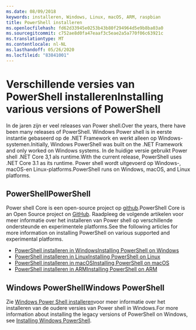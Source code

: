 ```yaml
---
ms.date: 08/09/2018
keywords: installeren, Windows, Linux, macOS, ARM, raspbian
title: PowerShell installeren
ms.openlocfilehash: fd62d33945e0253b43b80f294964d5e9b8ba03a0
ms.sourcegitcommit: c752ae8d0fa47eaaf3c5eae2a5a770f06c63921c
ms.translationtype: MT
ms.contentlocale: nl-NL
ms.lasthandoff: 05/26/2020
ms.locfileid: "83841001"
---
```

# <a name="installing-various-versions-of-powershell"></a><span data-ttu-id="e7236-103">Verschillende versies van PowerShell installeren</span><span class="sxs-lookup"><span data-stu-id="e7236-103">Installing various versions of PowerShell</span></span>

<span data-ttu-id="e7236-104">In de jaren zijn er veel releases van Power shell.</span><span class="sxs-lookup"><span data-stu-id="e7236-104">Over the years, there have been many releases of PowerShell.</span></span> <span data-ttu-id="e7236-105">Windows Power shell is in eerste instantie gebaseerd op de .NET Framework en werkt alleen op Windows-systemen.</span><span class="sxs-lookup"><span data-stu-id="e7236-105">Initially, Windows PowerShell was built on the .NET Framework and only worked on Windows systems.</span></span> <span data-ttu-id="e7236-106">In de huidige versie gebruikt Power shell .NET Core 3,1 als runtime.</span><span class="sxs-lookup"><span data-stu-id="e7236-106">With the current release, PowerShell uses .NET Core 3.1 as its runtime.</span></span> <span data-ttu-id="e7236-107">Power shell wordt uitgevoerd op Windows-, macOS-en Linux-platforms.</span><span class="sxs-lookup"><span data-stu-id="e7236-107">PowerShell runs on Windows, macOS, and Linux platforms.</span></span>

## <a name="powershell"></a><span data-ttu-id="e7236-108">PowerShell</span><span class="sxs-lookup"><span data-stu-id="e7236-108">PowerShell</span></span>

<span data-ttu-id="e7236-109">Power shell Core is een open-source project op [github](https://github.com/powershell/powershell).</span><span class="sxs-lookup"><span data-stu-id="e7236-109">PowerShell Core is an Open Source project on [GitHub](https://github.com/powershell/powershell).</span></span> <span data-ttu-id="e7236-110">Raadpleeg de volgende artikelen voor meer informatie over het installeren van Power shell op verschillende ondersteunde en experimentele platforms.</span><span class="sxs-lookup"><span data-stu-id="e7236-110">See the following articles for more information on installing PowerShell on various supported and experimental platforms.</span></span>

- [<span data-ttu-id="e7236-111">PowerShell installeren in Windows</span><span class="sxs-lookup"><span data-stu-id="e7236-111">Installing PowerShell on Windows</span></span>](Installing-PowerShell-Core-on-Windows.md)
- [<span data-ttu-id="e7236-112">PowerShell installeren in Linux</span><span class="sxs-lookup"><span data-stu-id="e7236-112">Installing PowerShell on Linux</span></span>](Installing-PowerShell-Core-on-Linux.md)
- [<span data-ttu-id="e7236-113">PowerShell installeren in macOS</span><span class="sxs-lookup"><span data-stu-id="e7236-113">Installing PowerShell on macOS</span></span>](Installing-PowerShell-Core-on-macOS.md)
- [<span data-ttu-id="e7236-114">PowerShell installeren in ARM</span><span class="sxs-lookup"><span data-stu-id="e7236-114">Installing PowerShell on ARM</span></span>](PowerShell-Core-on-ARM.md)

## <a name="windows-powershell"></a><span data-ttu-id="e7236-115">Windows PowerShell</span><span class="sxs-lookup"><span data-stu-id="e7236-115">Windows PowerShell</span></span>

<span data-ttu-id="e7236-116">Zie [Windows Power Shell installeren](../windows-powershell/install/installing-windows-powershell.md)voor meer informatie over het installeren van de oudere versies van Power shell in Windows.</span><span class="sxs-lookup"><span data-stu-id="e7236-116">For more information about installing the legacy versions of PowerShell on Windows, see [Installing Windows PowerShell](../windows-powershell/install/installing-windows-powershell.md).</span></span>
